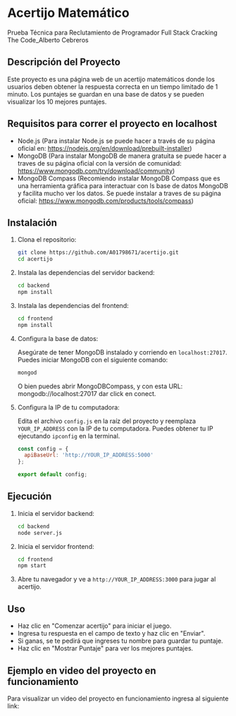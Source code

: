 # Acertijo Matemático
Prueba Técnica para Reclutamiento de Programador Full Stack Cracking The Code_Alberto Cebreros

## Descripción del Proyecto

Este proyecto es una página web de un acertijo matemáticos donde los usuarios deben obtener la respuesta correcta en un tiempo limitado de 1 minuto. Los puntajes se guardan en una base de datos y se pueden visualizar los 10 mejores puntajes.

## Requisitos para correr el proyecto en localhost

- Node.js (Para instalar Node.js se puede hacer a través de su página oficial en: https://nodejs.org/en/download/prebuilt-installer)
- MongoDB (Para instalar MongoDB de manera gratuita se puede hacer a traves de su página oficial con la versión de comunidad: https://www.mongodb.com/try/download/community)
- MongoDB Compass (Recomiendo instalar MongoDB Compass que es una herramienta gráfica para interactuar con ls base de datos MongoDB y facilita mucho ver los datos. Se puede instalar a traves de su página oficial: https://www.mongodb.com/products/tools/compass)

## Instalación

1. Clona el repositorio:

   ```bash
   git clone https://github.com/A01798671/acertijo.git
   cd acertijo
   ```

2. Instala las dependencias del servidor backend:

   ```bash
   cd backend
   npm install
   ```

3. Instala las dependencias del frontend:

   ```bash
   cd frontend
   npm install
   ```

4. Configura la base de datos:

   Asegúrate de tener MongoDB instalado y corriendo en `localhost:27017`. Puedes iniciar MongoDB con el siguiente comando:

   ```bash
   mongod
   ```
   O bien puedes abrir MongoDBCompass, y con esta URL: mongodb://localhost:27017 dar click en conect.

5. Configura la IP de tu computadora:

   Edita el archivo `config.js` en la raíz del proyecto y reemplaza `YOUR_IP_ADDRESS` con la IP de tu computadora. Puedes obtener tu IP ejecutando `ipconfig` en la terminal.

   ```javascript
   const config = {
     apiBaseUrl: 'http://YOUR_IP_ADDRESS:5000'
   };

   export default config;
   ```

## Ejecución

1. Inicia el servidor backend:

   ```bash
   cd backend
   node server.js
   ```

2. Inicia el servidor frontend:

   ```bash
   cd frontend
   npm start
   ```

3. Abre tu navegador y ve a `http://YOUR_IP_ADDRESS:3000` para jugar al acertijo.

## Uso

- Haz clic en "Comenzar acertijo" para iniciar el juego.
- Ingresa tu respuesta en el campo de texto y haz clic en "Enviar".
- Si ganas, se te pedirá que ingreses tu nombre para guardar tu puntaje.
- Haz clic en "Mostrar Puntaje" para ver los mejores puntajes.

## Ejemplo en video del proyecto en funcionamiento

Para visualizar un video del proyecto en funcionamiento ingresa al siguiente link: 
